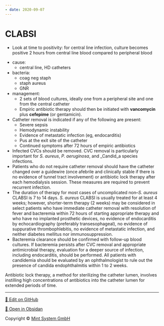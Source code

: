 ```yaml
---
- date: 2020-09-07
---
```


# CLABSI

- Look at time to positivity: for central line infection, culture becomes positive 2 hours from central line blood compared to peripheral blood

<!--  CLABSI causes, bacteria, management, rx, duration -->

- cause: 
	- central line, HD catheters
- bacteria:
	- coag neg staph
	- staph aureus
	- GNR
- management:
	- 2 sets of blood cultures, ideally one from a peripheral site and one from the central catheter
	- Empiric antibiotic therapy should then be initiated with **vancomycin** plus **cefepime** (or gentamicin).  
- Catheter removal is indicated if any of the following are present:
	- Severe sepsis
	- Hemodynamic instability
	- Evidence of metastatic infection (eg, endocarditis)
	- Pus at the exit site of the catheter
	- Continued symptoms after 72 hours of empiric antibiotics
- Infected CVCs should be removed. CVC removal is particularly important for _S. aureus_, _P. aeruginosa_, and _Candid_a species infections.
- Patients who do not require catheter removal should have the catheter changed over a guidewire (once afebrile and clinically stable if there is no evidence of tunnel tract involvement) or antibiotic lock therapy after each hemodialysis session.  These measures are required to prevent recurrent infection.
- The duration of therapy for most cases of uncomplicated non–_S. aureus_ CLABSI is 7 to 14 days. _S. aureus_ CLABSI is usually treated for at least 4 weeks; however, shorter-term therapy (2 weeks) may be considered in select patients who have immediate catheter removal with resolution of fever and bacteremia within 72 hours of starting appropriate therapy and who have no implanted prosthetic devices, no evidence of endocarditis by echocardiography (preferably transesophageal), no evidence of suppurative thrombophlebitis, no evidence of metastatic infection, and neither diabetes mellitus nor immunosuppression. 
- Bacteremia clearance should be confirmed with follow-up blood cultures. If bacteremia persists after CVC removal and appropriate antimicrobial therapy, evaluation for a deeper source of infection, including endocarditis, should be performed. All patients with candidemia should be evaluated by an ophthalmologist to rule out the presence of candida endophthalmitis within 1 to 2 weeks.


Antibiotic lock therapy, a method for sterilizing the catheter lumen, involves instilling high concentrations of antibiotics into the catheter lumen for extended periods of time. 


<hr>

[📝 Edit on GitHub](https://github.com/Mint-System/Knowledge/blob/master/CLABSI.md)

[📂 Open in Obsidan](obsidian://open?vault=Knowledge%20Mint%20System&file=CLABSI.md ':target=_self')

<footer>Copyright © <a href="https://www.mint-system.ch/">Mint System GmbH</a></footer>